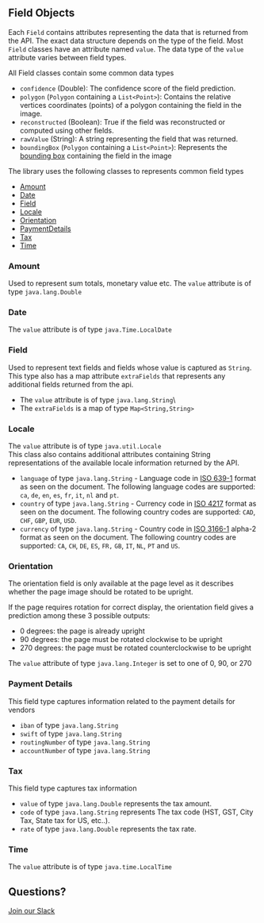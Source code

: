 ## Field Objects
Each `Field` contains attributes representing the data that is returned from the API.
The exact data structure depends on the type of the field. Most `Field` classes have an attribute named `value`.
The data type of the `value` attribute varies between field types.

All Field classes contain some common data types

* `confidence` (Double):
  The confidence score of the field prediction.
* `polygon` (`Polygon` containing a `List<Point>`):
  Contains the relative vertices coordinates (points) of a polygon containing the field in the image.
* `reconstructed` (Boolean):
  True if the field was reconstructed or computed using other fields.
* `rawValue` (String):
  A string representing the field that was returned.
* `boundingBox` (`Polygon` containing a `List<Point>`): Represents the [bounding box](https://en.wikipedia.org/wiki/Minimum_bounding_box) containing the field in the image

The library uses the following classes to represents common field types
* [Amount](#amount)
* [Date](#date)
* [Field](#field)
* [Locale](#locale)
* [Orientation](#orientation)
* [PaymentDetails](#payment-details)
* [Tax](#tax)
* [Time](#time)

### Amount
Used to represent sum totals, monetary value etc. The `value` attribute is of type `java.lang.Double`

### Date
The `value` attribute is of type `java.Time.LocalDate`

### Field
Used to represent text fields and fields whose value is captured as `String`.
This type also has a map attribute `extraFields` that represents any additional fields returned from the api.

* The `value` attribute is of type `java.lang.String`\
* The `extraFields` is a map of type `Map<String,String>`

### Locale
The `value` attribute is of type `java.util.Locale`\
This class also contains additional attributes containing String representations of the available locale information returned by the API.

* `language` of type `java.lang.String` - Language code in [ISO 639-1](https://en.wikipedia.org/wiki/ISO_639-1) format as seen on the document.
  The following language codes are supported: `ca`, `de`, `en`, `es`, `fr`, `it`, `nl` and `pt`.
* `country` of type `java.lang.String` - Currency code in [ISO 4217](https://en.wikipedia.org/wiki/ISO_4217) format as seen on the document.
  The following country codes are supported: `CAD`, `CHF`, `GBP`, `EUR`, `USD`.
* `currency` of type `java.lang.String` - Country code in [ISO 3166-1](https://en.wikipedia.org/wiki/ISO_3166-1) alpha-2 format as seen on the document.
  The following country codes are supported: `CA`, `CH`, `DE`, `ES`, `FR,` `GB`, `IT`, `NL`, `PT` and `US`.

### Orientation
The orientation field is only available at the page level as it describes whether the page image should be rotated to be upright.

If the page requires rotation for correct display, the orientation field gives a prediction among these 3 possible outputs:
* 0 degrees: the page is already upright
* 90 degrees: the page must be rotated clockwise to be upright
* 270 degrees: the page must be rotated counterclockwise to be upright

The `value` attribute of type `java.lang.Integer` is set to one of 0, 90, or 270

### Payment Details
This field type captures information related to the payment details for vendors
* `iban` of type `java.lang.String`
* `swift` of type `java.lang.String`
* `routingNumber` of type `java.lang.String`
* `accountNumber` of type `java.lang.String`

### Tax
This field type captures tax information

* `value` of type `java.lang.Double` represents the tax amount.
* `code` of type `java.lang.String` represents The tax code (HST, GST, City Tax, State tax for US, etc..).
* `rate` of type `java.lang.Double` represents the tax rate.

### Time
The `value` attribute is of type `java.time.LocalTime`

## Questions?
[Join our Slack](https://join.slack.com/t/mindee-community/shared_invite/zt-1jv6nawjq-FDgFcF2T5CmMmRpl9LLptw)
